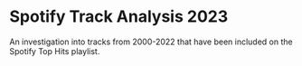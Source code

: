 # Spotify Track Analysis 2023
 An investigation into tracks from 2000-2022 that have been included on the Spotify Top Hits playlist.
